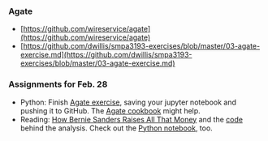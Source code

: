 ### Agate

  * [https://github.com/wireservice/agate](https://github.com/wireservice/agate)
  * [https://github.com/dwillis/smpa3193-exercises/blob/master/03-agate-exercise.md](https://github.com/dwillis/smpa3193-exercises/blob/master/03-agate-exercise.md)

### Assignments for Feb. 28

  * Python: Finish [Agate exercise](https://github.com/dwillis/smpa3193-exercises/blob/master/03-agate-exercise.md), saving your jupyter notebook and pushing it to GitHub. The [Agate cookbook](http://agate.readthedocs.io/en/1.5.5/cookbook.html) might help.
  * Reading: [How Bernie Sanders Raises All That Money](http://www.buzzfeed.com/johntemplon/how-bernie-sanders-raises-all-that-money) and the [code](https://github.com/BuzzFeedNews/2016-04-bernie-sanders-donors) behind the analysis. Check out the [Python notebook](https://github.com/BuzzFeedNews/2016-04-bernie-sanders-donors/tree/master/notebooks), too.
